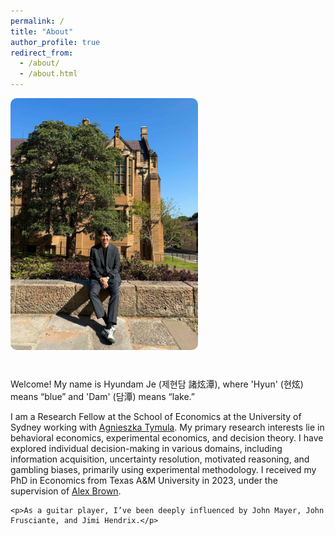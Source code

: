 ```yaml
---
permalink: /
title: "About"
author_profile: true
redirect_from: 
  - /about/
  - /about.html
---
```


<div style="display: flex; align-items: flex-start; gap: 30px; flex-wrap: wrap;">

  <img src="/images/usyd3.jpg" alt="Hyundam Je" width="300" style="border-radius: 10px;"/>

  <div>
    <p>Welcome! My name is Hyundam Je (제현담 諸炫潭), where 'Hyun' (현炫) means “blue” and 'Dam' (담潭) means “lake.”</p>


  <p>I am a Research Fellow at the School of Economics at the University of Sydney working with <a href="https://www.tymula.com/agnieszka/" target="_blank">Agnieszka Tymula</a>. My primary research interests lie in behavioral economics, experimental economics, and decision theory. I have explored individual decision-making in various domains, including information acquisition, uncertainty resolution, motivated reasoning, and gambling biases, primarily using experimental methodology. I received my PhD in Economics from Texas A&M University in 2023, under the supervision of <a href="http://people.tamu.edu/~alexbrown/" target="_blank">Alex Brown</a>.</p>

    <p>As a guitar player, I’ve been deeply influenced by John Mayer, John Frusciante, and Jimi Hendrix.</p>
  </div>

</div>
